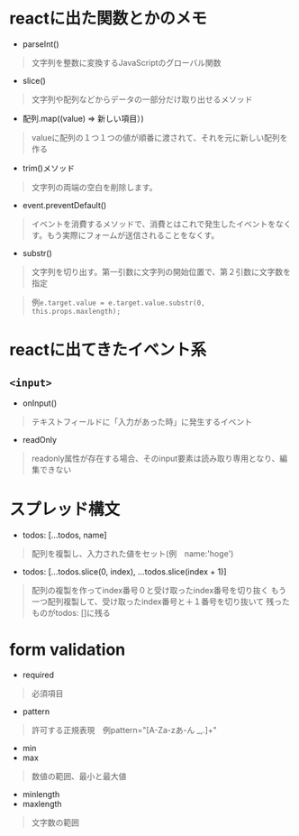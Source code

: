 # reactに出た関数とかのメモ
- parseInt()
>文字列を整数に変換するJavaScriptのグローバル関数
- slice()
>文字列や配列などからデータの一部分だけ取り出せるメソッド
- 配列.map((value) => 新しい項目）)
>valueに配列の１つ１つの値が順番に渡されて、それを元に新しい配列を作る
- trim()メソッド
>文字列の両端の空白を削除します。
- event.preventDefault()
>イベントを消費するメソッドで、消費とはこれで発生したイベントをなくす。もう実際にフォームが送信されることをなくす。
- substr()
>文字列を切り出す。第一引数に文字列の開始位置で、第２引数に文字数を指定

>例`e.target.value = e.target.value.substr(0, this.props.maxlength);`


# reactに出てきたイベント系
## `<input>`
- onInput()
>テキストフィールドに「入力があった時」に発生するイベント
- readOnly
>readonly属性が存在する場合、そのinput要素は読み取り専用となり、編集できない



# スプレッド構文
- todos: [...todos, name]
>配列を複製し、入力された値をセット(例　name:'hoge')

- todos: [...todos.slice(0, index), ...todos.slice(index + 1)]
>配列の複製を作ってindex番号０と受け取ったindex番号を切り抜く
もう一つ配列複製して、受け取ったindex番号と＋１番号を切り抜いて
残ったものがtodos: []に残る

# form validation
- required
>必須項目
- pattern
>許可する正規表現　例pattern="[A-Za-zあ-ん _,.]+"
- min
- max
>数値の範囲、最小と最大値
- minlength
- maxlength
>文字数の範囲
